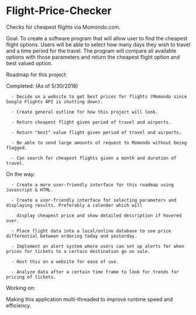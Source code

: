 # Flight-Price-Checker
Checks for cheapest flights via Momondo.com.

Goal: To create a software program that will allow user to find the cheapest flight options. Users will be able to select how many days 
      they wish to travel and a time period for the travel. The program will compare all available options with those parameters and             return the cheapest flight option and best valued option. 
      
Roadmap for this project:

  Completed: (As of 5/30/2018)
  
      - Decide on a website to get best prices for flights (Momondo since Google Flights API is shutting down).
      
      - Create general outline for how this project will look.
      
      - Return cheapest flight given period of travel and airports.
      
      - Return "best" value flight given period of travel and airports.
      
      - Be able to send large amounts of request to Momondo without being flagged.
      
      - Can search for cheapest flights given a month and duration of travel.
  
On the way:

      - Create a more user-friendly interface for this roadmap using Javascript & HTML.
      
      - Create a user-friendly interface for selecting parameters and displaying results. Preferably a calender which will
      
        display cheapest price and show detailed description if hovered over.
        
      - Place flight data into a local/online database to see price differential between ordering today and yesterday.
      
      - Implement an alert system where users can set up alerts for when prices for tickets to a certain destination go on sale.
      
      - Host this on a website for ease of use.
      
      - Analyze data after a certain time frame to look for trends for pricing of tickets.
      
      
      
Working on:

Making this application multi-threaded to improve runtime speed and efficiency.
